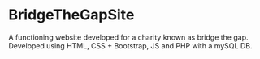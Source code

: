 # BridgeTheGapSite
A functioning website developed for a charity known as bridge the gap. Developed using HTML, CSS + Bootstrap, JS and PHP with a mySQL DB.
